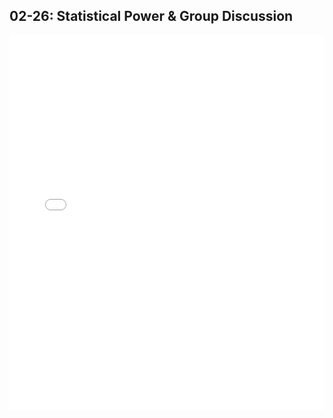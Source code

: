 ## 02-26: Statistical Power & Group Discussion

<embed src="/10_modelsI_VIII.pdf" width="100%" height="600px" />
